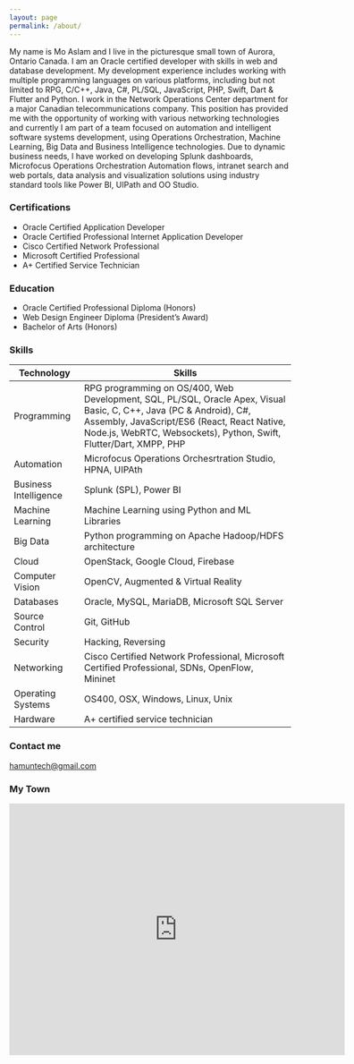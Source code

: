 ```yaml
---
layout: page
permalink: /about/
---
```

My name is Mo Aslam and I live in the picturesque small town of Aurora, Ontario Canada. I am an Oracle certified developer with skills in web and database development. My development experience includes working with multiple programming languages on various platforms, including but not limited to RPG, C/C++, Java, C#, PL/SQL, JavaScript, PHP, Swift, Dart & Flutter and Python.
I work in the Network Operations Center department for a major Canadian telecommunications company. This position has provided me with the opportunity of working with various networking technologies and currently I am part of a team focused on automation and intelligent software systems development, using Operations Orchestration, Machine Learning, Big Data and Business Intelligence technologies. Due to dynamic business needs, I have worked on developing Splunk dashboards, Microfocus Operations Orchestration Automation flows, intranet search and web portals, data analysis and visualization solutions using industry standard tools like Power BI, UIPath and OO Studio.

### Certifications

- Oracle Certified Application Developer
- Oracle Certified Professional Internet Application Developer
- Cisco Certified Network Professional
- Microsoft Certified Professional
- A+ Certified Service Technician

### Education

- Oracle Certified Professional Diploma (Honors)
- Web Design Engineer Diploma (President’s Award)
- Bachelor of Arts (Honors)
 
### Skills

| Technology | Skills |
| ------ | ----------- |
| Programming | RPG programming on OS/400, Web Development, SQL, PL/SQL, Oracle Apex, Visual Basic, C, C++, Java (PC & Android), C#, Assembly, JavaScript/ES6 (React, React Native, Node.js, WebRTC, Websockets), Python, Swift, Flutter/Dart, XMPP, PHP |
| Automation   | Microfocus Operations Orchesrtration Studio, HPNA, UIPAth |
| Business Intelligence | Splunk (SPL), Power BI |
| Machine Learning   | Machine Learning using Python and ML Libraries |
| Big Data   | Python programming on Apache Hadoop/HDFS architecture |
| Cloud   | OpenStack, Google Cloud, Firebase |
| Computer Vision   | OpenCV, Augmented & Virtual Reality |
| Databases   | Oracle, MySQL, MariaDB, Microsoft SQL Server |
| Source Control   | Git, GitHub |
| Security   | Hacking, Reversing |
| Networking    | Cisco Certified Network Professional, Microsoft Certified Professional, SDNs, OpenFlow, Mininet |
| Operating Systems   | OS400, OSX, Windows, Linux, Unix |
| Hardware   | A+ certified service technician |


### Contact me

[hamuntech@gmail.com](mailto:hamuntech@gmail.com)

### My Town

<iframe src="https://www.google.com/maps/embed?pb=!1m18!1m12!1m3!1d91847.02778200236!2d-79.51646076572199!3d43.996185658520865!2m3!1f0!2f0!3f0!3m2!1i1024!2i768!4f13.1!3m3!1m2!1s0x882ad392943890c7%3A0x5037b28c7231a30!2sAurora%2C%20ON!5e0!3m2!1sen!2sca!4v1601321008862!5m2!1sen!2sca" width="600" height="450" frameborder="0" style="border:0;" allowfullscreen="" aria-hidden="false" tabindex="0"></iframe>